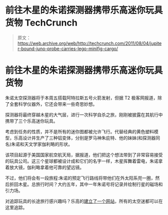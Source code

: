 # 前往木星的朱诺探测器携带乐高迷你玩具货物 TechCrunch

> 原文：<https://web.archive.org/web/http://techcrunch.com/2011/08/04/jupiter-bound-juno-probe-carries-lego-minifig-cargo/>

# 前往木星的朱诺探测器携带乐高迷你玩具货物

朱诺太空探测器将于本周五搭载阿特拉斯五号火箭发射，但据 T2 极客网报道，除了全套科学仪器外，它还会带来一些奇思妙想。

探测器将最终穿越木星的大气层，进行一次科学自杀之旅，刚刚被披露在其航行中携带了三个乐高迷你玩具。

考虑到任务的性质，并不是所有的迷你图都被允许飞行。代替经典的黄色塑料模型，乐高设计并生产了三种铝变体，分别是罗马神朱庇特、他的妹妹(和探测器同名)朱诺和天文学家伽利略的形状。

该项目起源于美国国家航空航天局，据报道，他们把这个想法带到了非常容易接受的玩具公司。这三个星球都被设计成和它们的名字一样，木星挥舞着雷电，朱诺拿着放大镜，伽利略拿着他可靠的望远镜。

不过，他们将会有一段旅程:朱诺的预定飞行路线将带他们在外太阳系兜一圈，然后折回木星。总旅行时间？大约五年，其中一年朱诺号将记录并绘制行星的磁场和引力场。

对追踪玩具的长途旅行感兴趣吗？乐高的[建立了一个网站](https://web.archive.org/web/20230208213054/http://www.legospace.com/en-us/Default.aspx)，所有的太空迷都可以在这里追踪。